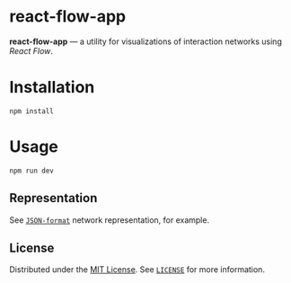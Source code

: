 # react-flow-app

**react-flow-app** — a utility for visualizations of interaction networks using *React Flow*.

# Installation

```shell
npm install
```

# Usage

```shell
npm run dev
```

## Representation

See [`JSON-format`](./nets/app_list.json) network representation, for example.

## License

Distributed under the [MIT License](https://choosealicense.com/licenses/mit/). See [`LICENSE`](LICENSE) for more information.
